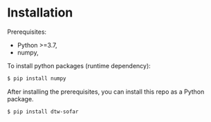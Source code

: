 Installation
=======================

Prerequisites:
* Python >=3.7,
* numpy,

To install python packages (runtime dependency):
```bash
$ pip install numpy
```

After installing the prerequisites, you can install this repo as a Python package. 

```bash
$ pip install dtw-sofar
```
